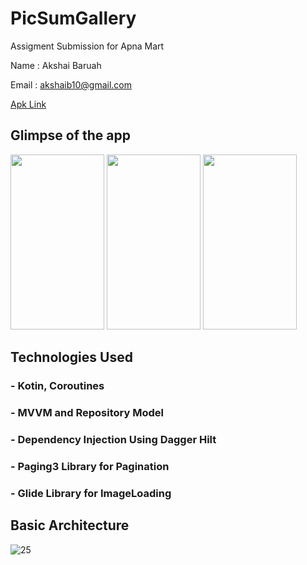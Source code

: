 # PicSumGallery
Assigment Submission for Apna Mart

Name : Akshai Baruah

Email : akshaib10@gmail.com

[Apk Link](https://drive.google.com/drive/folders/1tnlMH_4hPNeOBoTO31XamZF9tKgT2uV-?usp=sharing)
## Glimpse of the app
<img src="https://github.com/AkshaiBaruah/PicSumGallery/assets/87534228/98e20db3-feec-4d4f-b878-8fdaef5fa042" width="150" height="280">
<img src="https://github.com/AkshaiBaruah/PicSumGallery/assets/87534228/3961be47-89dc-4280-9dce-84be8adf2d6d" width="150" height="280">
<img src="https://github.com/AkshaiBaruah/PicSumGallery/assets/87534228/7923477f-19ee-4f17-8b3f-64143add0aea" width="150" height="280">

## Technologies Used
### - Kotin, Coroutines
### - MVVM and Repository Model
### - Dependency Injection Using Dagger Hilt
### - Paging3 Library for Pagination
### - Glide Library for ImageLoading

## Basic Architecture
![25](https://github.com/AkshaiBaruah/PicSumGallery/assets/87534228/f24c159b-9c9e-4c39-bbac-ae873c8be847)


